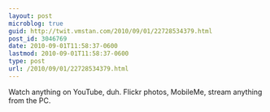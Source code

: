 ```yaml
---
layout: post
microblog: true
guid: http://twit.vmstan.com/2010/09/01/22728534379.html
post_id: 3046769
date: 2010-09-01T11:58:37-0600
lastmod: 2010-09-01T11:58:37-0600
type: post
url: /2010/09/01/22728534379.html
---
```

Watch anything on YouTube, duh. Flickr photos, MobileMe, stream anything from the PC.
